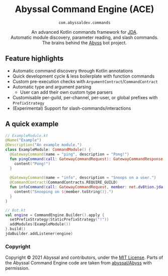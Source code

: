 <div align="center">

<h1>Abyssal Command Engine (ACE)</h1>
<code>com.abyssaldev.commands</code>


An advanced Kotlin commands framework for [JDA](https://github.com/DV8FromTheWorld/JDA).  
Automatic module discovery, parameter reading, and slash commands.  
The brains behind the [Abyss](https://github.com/abyssal/abyss) bot project.

</div>

## Feature highlights
- Automatic command discovery through Kotlin annotations
- Quick development cycle & less boilerplate with function commands
- Custom pre-execution checks with `ArgumentContract`/`CommandContract`
- Automatic type and argument parsing
  - User can add their own custom type parsers
- Customisable per-guild, per-channel, per-user, or global prefixes with `PrefixStrategy`
- (Experimental) Support for slash-commands/interactions

## A quick example
```kt
// ExampleModule.kt
@Name("Example")
@Description("An example module.")
class ExampleModule: CommandModule() {
  @GatewayCommand(name = "ping", description = "Pong!")
  fun pingCommand(call: GatewayCommandRequest): GatewayCommandResponse = respond {
    content("Pong!")
  }
  
  @GatewayCommand(name = "info", description = "Snoops on a user.")
  @CommandContract(CommandContracts.REQUIRE_GUILD)
  fun infoCommand(call: GatewayCommandRequest, member: net.dv8tion.jda.api.entities.Member) = respond {
    content("Snooping on ${member.toString()}.")
  }
}

// Bot.kt
val engine = CommandEngine.Builder().apply {
  setPrefixStrategy(StaticPrefixStrategy("!"))
  addModules(ExampleModule())
}.build()
jdaBuilder.addListener(engine)
```

### Copyright
Copyright &copy; 2021 Abyssal and contributors, under the [MIT License](LICENSE.md).
Parts of the Abyssal Command Engine code are taken from [abyssal/Abyss](https://github.com/abyssal/abyss) with permission.
